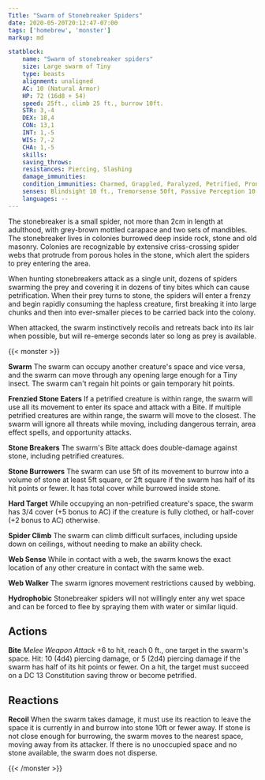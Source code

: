 ```yaml
---
Title: "Swarm of Stonebreaker Spiders"
date: 2020-05-20T20:12:47-07:00
tags: ['homebrew', 'monster']
markup: md

statblock:
    name: "Swarm of stonebreaker spiders"
    size: Large swarm of Tiny 
    type: beasts
    alignment: unaligned
    AC: 10 (Natural Armor)
    HP: 72 (16d8 + 54)
    speed: 25ft., climb 25 ft., burrow 10ft.
    STR: 3,-4
    DEX: 18,4
    CON: 13,1
    INT: 1,-5
    WIS: 7,-2
    CHA: 1,-5
    skills:
    saving_throws:
    resistances: Piercing, Slashing
    damage_immunities:
    condition_immunities: Charmed, Grappled, Paralyzed, Petrified, Prone, Restrained
    senses: Blindsight 10 ft., Tremorsense 50ft, Passive Perception 10
    languages: --
---
```


The stonebreaker is a small spider, not more than 2cm in length at adulthood, with grey-brown mottled carapace and two sets of mandibles. The stonebreaker lives in colonies burrowed deep inside rock, stone and old masonry. Colonies are recognizable by  extensive criss-crossing spider webs that protrude from porous holes in the stone, which alert the spiders to prey entering the area.

When hunting stonebreakers attack as a single unit, dozens of spiders swarming the  prey and covering it in dozens of tiny bites which can cause petrification. When their prey turns to stone, the spiders will enter a frenzy and begin rapidly consuming the hapless creature, first breaking it into large chunks and then into ever-smaller pieces to be carried back into the colony.

When attacked, the swarm instinctively recoils and retreats back into its lair when possible, but will re-emerge seconds later so long as prey is available.

{{< monster >}}

**Swarm** The swarm can occupy another creature's space and vice versa, and the swarm can move through any opening large enough for a Tiny insect. The swarm can't regain hit points or gain temporary hit points.

**Frenzied Stone Eaters** If a petrified creature is within range, the swarm will use all its movement to enter its space and attack with a Bite. If multiple petrified creatures are within range, the swarm will move to the closest. The swarm will ignore all threats while moving, including dangerous terrain, area effect spells, and opportunity attacks.

**Stone Breakers** The swarm's Bite  attack does double-damage against stone, including petrified creatures.

**Stone Burrowers** The swarm can use 5ft of its movement to burrow into a volume of stone at least 5ft square, or 2ft square if the swarm has half of its hit points or fewer. It has total cover while burrowed inside stone.

**Hard Target** While occupying an non-petrified creature's space, the swarm has 3/4 cover (+5 bonus to AC) if the creature is fully clothed, or half-cover (+2 bonus to AC) otherwise.

**Spider Climb** The swarm can climb difficult surfaces, including upside down on ceilings, without needing to make an ability check.

**Web Sense** While in contact with a web, the swarm knows the exact location of any other creature in contact with the same web.

**Web Walker** The swarm ignores movement restrictions caused by webbing.

**Hydrophobic** Stonebreaker spiders will not willingly enter any wet space and can be forced to flee by spraying them with water or similar liquid.

## Actions

**Bite** *Melee Weapon Attack* +6 to hit, reach 0 ft., one target in the swarm's space. Hit: 10 (4d4) piercing damage, or 5 (2d4) piercing damage if the swarm has half of its hit points or fewer. On a hit, the target must succeed on a DC 13 Constitution saving throw or become petrified.

## Reactions

**Recoil** When the swarm takes damage, it must use its reaction to leave the space it is currently in and burrow into stone 10ft or fewer away. If stone is not close enough for burrowing, the swarm moves to the nearest space, moving away from its attacker. If there is no unoccupied space and no stone available, the swarm does not disperse.

{{< /monster >}}
